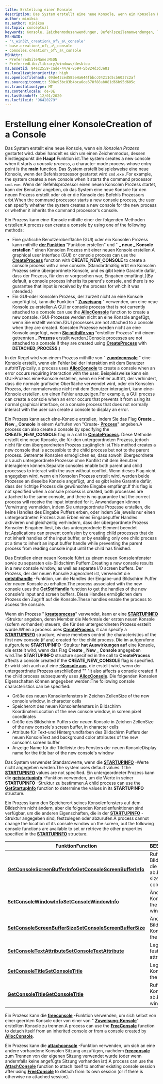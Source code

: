```yaml
---
title: Erstellung einer Konsole
description: Das System erstellt eine neue Konsole, wenn ein Konsolen Prozess gestartet wird. dabei handelt es sich um einen Zeichenmodus, dessen Einstiegspunkt die Hauptfunktion ist.
author: miniksa
ms.author: miniksa
ms.topic: conceptual
keywords: Konsole, Zeichenmodusanwendungen, Befehlszeilenanwendungen, Terminalanwendungen, Konsolen-API
MS-HAID:
- '\_win32\_creation\_of\_a\_console'
- base.creation\_of\_a\_console
- consoles.creation\_of\_a\_console
MSHAttr:
- PreferredSiteName:MSDN
- PreferredLib:/library/windows/desktop
ms.assetid: 84ec2559-cade-447e-8594-5b824d3d3e81
ms.localizationpriority: high
ms.openlocfilehash: 09de42ced585e4a644fbbcc04211d5cb6037c2af
ms.sourcegitcommit: 508e93bc83b4bca6ce678f88ab081d66b95d605c
ms.translationtype: MT
ms.contentlocale: de-DE
ms.lasthandoff: 12/01/2020
ms.locfileid: "96420279"
---
```

# <a name="creation-of-a-console"></a><span data-ttu-id="552b6-104">Erstellung einer Konsole</span><span class="sxs-lookup"><span data-stu-id="552b6-104">Creation of a Console</span></span>

<span data-ttu-id="552b6-105">Das System erstellt eine neue Konsole, wenn ein *Konsolen Prozess* gestartet wird. dabei handelt es sich um einen Zeichenmodus, dessen Einstiegspunkt die **Haupt** Funktion ist.</span><span class="sxs-lookup"><span data-stu-id="552b6-105">The system creates a new console when it starts a *console process*, a character-mode process whose entry point is the **main** function.</span></span> <span data-ttu-id="552b6-106">Das System erstellt beispielsweise eine neue Konsole, wenn der Befehlsprozessor gestartet wird `cmd.exe` .</span><span class="sxs-lookup"><span data-stu-id="552b6-106">For example, the system creates a new console when it starts the command processor `cmd.exe`.</span></span> <span data-ttu-id="552b6-107">Wenn der Befehlsprozessor einen neuen Konsolen Prozess startet, kann der Benutzer angeben, ob das System eine neue Konsole für den neuen Prozess erstellt oder ob er die Konsole des Befehls Prozessors erbt.</span><span class="sxs-lookup"><span data-stu-id="552b6-107">When the command processor starts a new console process, the user can specify whether the system creates a new console for the new process or whether it inherits the command processor's console.</span></span>

<span data-ttu-id="552b6-108">Ein Prozess kann eine-Konsole mithilfe einer der folgenden Methoden erstellen:</span><span class="sxs-lookup"><span data-stu-id="552b6-108">A process can create a console by using one of the following methods:</span></span>

- <span data-ttu-id="552b6-109">Eine grafische Benutzeroberfläche (GUI) oder ein Konsolen Prozess kann mithilfe [**der Funktion**](https://msdn.microsoft.com/library/windows/desktop/ms682425) "Funktion erstellen" und " **\_ neue \_ Konsole erstellen** " einen Konsolen Prozess mit einer neuen Konsole erstellen.</span><span class="sxs-lookup"><span data-stu-id="552b6-109">A graphical user interface (GUI) or console process can use the [**CreateProcess**](https://msdn.microsoft.com/library/windows/desktop/ms682425) function with **CREATE\_NEW\_CONSOLE** to create a console process with a new console.</span></span> <span data-ttu-id="552b6-110">(Standardmäßig erbt ein Konsolen Prozess seine übergeordnete Konsole, und es gibt keine Garantie dafür, dass der Prozess, für den er vorgesehen war, Eingaben empfängt.)</span><span class="sxs-lookup"><span data-stu-id="552b6-110">(By default, a console process inherits its parent's console, and there is no guarantee that input is received by the process for which it was intended.)</span></span>
- <span data-ttu-id="552b6-111">Ein GUI-oder Konsolen Prozess, der zurzeit nicht an eine Konsole angefügt ist, kann die Funktion " [**Zuweisung**](allocconsole.md) " verwenden, um eine neue Konsole zu erstellen.</span><span class="sxs-lookup"><span data-stu-id="552b6-111">A GUI or console process that is not currently attached to a console can use the [**AllocConsole**](allocconsole.md) function to create a new console.</span></span> <span data-ttu-id="552b6-112">(GUI-Prozesse werden nicht an eine Konsole angefügt, wenn Sie erstellt werden.</span><span class="sxs-lookup"><span data-stu-id="552b6-112">(GUI processes are not attached to a console when they are created.</span></span> <span data-ttu-id="552b6-113">Konsolen Prozesse werden nicht an eine Konsole angefügt, wenn [**Sie mithilfe von**](https://msdn.microsoft.com/library/windows/desktop/ms682425) "erstellter Prozess" mit einem getrennten **\_ Prozess** erstellt werden.)</span><span class="sxs-lookup"><span data-stu-id="552b6-113">Console processes are not attached to a console if they are created using [**CreateProcess**](https://msdn.microsoft.com/library/windows/desktop/ms682425) with **DETACHED\_PROCESS**.)</span></span>

<span data-ttu-id="552b6-114">In der Regel wird von einem Prozess mithilfe von " [**zuordcconsole**](allocconsole.md) " eine-Konsole erstellt, wenn ein Fehler bei der Interaktion mit dem Benutzer auftritt</span><span class="sxs-lookup"><span data-stu-id="552b6-114">Typically, a process uses [**AllocConsole**](allocconsole.md) to create a console when an error occurs requiring interaction with the user.</span></span> <span data-ttu-id="552b6-115">Beispielsweise kann ein GUI-Prozess eine-Konsole erstellen, wenn ein Fehler auftritt, der verhindert, dass die normale grafische Oberfläche verwendet wird, oder ein Konsolen Prozess, der normalerweise nicht mit dem Benutzer interagiert, kann eine-Konsole erstellen, um einen Fehler anzuzeigen.</span><span class="sxs-lookup"><span data-stu-id="552b6-115">For example, a GUI process can create a console when an error occurs that prevents it from using its normal graphical interface, or a console process that does not normally interact with the user can create a console to display an error.</span></span>

<span data-ttu-id="552b6-116">Ein Prozess kann auch eine-Konsole erstellen, indem Sie das Flag **Create \_ New \_ Console** in einem Aufrufen von "Create- [**Process**](https://msdn.microsoft.com/library/windows/desktop/ms682425)" angeben.</span><span class="sxs-lookup"><span data-stu-id="552b6-116">A process can also create a console by specifying the **CREATE\_NEW\_CONSOLE** flag in a call to [**CreateProcess**](https://msdn.microsoft.com/library/windows/desktop/ms682425).</span></span> <span data-ttu-id="552b6-117">Diese Methode erstellt eine neue Konsole, die für den untergeordneten Prozess, jedoch nicht für den übergeordneten Prozess zugänglich ist.</span><span class="sxs-lookup"><span data-stu-id="552b6-117">This method creates a new console that is accessible to the child process but not to the parent process.</span></span> <span data-ttu-id="552b6-118">Getrennte Konsolen ermöglichen es, dass sowohl übergeordnete als auch untergeordnete Prozesse ohne Konflikt mit dem Benutzer interagieren können.</span><span class="sxs-lookup"><span data-stu-id="552b6-118">Separate consoles enable both parent and child processes to interact with the user without conflict.</span></span> <span data-ttu-id="552b6-119">Wenn dieses Flag nicht angegeben wird, wenn ein Konsolen Prozess erstellt wird, werden beide Prozesse an dieselbe Konsole angefügt, und es gibt keine Garantie dafür, dass der richtige Prozess die gewünschte Eingabe empfängt.</span><span class="sxs-lookup"><span data-stu-id="552b6-119">If this flag is not specified when a console process is created, both processes are attached to the same console, and there is no guarantee that the correct process will receive the input intended for it.</span></span> <span data-ttu-id="552b6-120">Anwendungen können Verwirrung vermeiden, indem Sie untergeordnete Prozesse erstellen, die keine Handles des Eingabe Puffers erben, oder indem Sie jeweils nur einen untergeordneten Prozess zum Erben eines Eingabepuffer Handles aktivieren und gleichzeitig verhindern, dass der übergeordnete Prozess Konsolen Eingaben liest, bis das untergeordnete Element beendet ist.</span><span class="sxs-lookup"><span data-stu-id="552b6-120">Applications can prevent confusion by creating child processes that do not inherit handles of the input buffer, or by enabling only one child process at a time to inherit an input buffer handle while preventing the parent process from reading console input until the child has finished.</span></span>

<span data-ttu-id="552b6-121">Das Erstellen einer neuen Konsole führt zu einem neuen Konsolenfenster sowie zu separaten e/a-Bildschirm Puffern.</span><span class="sxs-lookup"><span data-stu-id="552b6-121">Creating a new console results in a new console window, as well as separate I/O screen buffers.</span></span> <span data-ttu-id="552b6-122">Der Prozess, der der neuen Konsole zugeordnet ist, verwendet die [**getstdhandle**](getstdhandle.md) -Funktion, um die Handles der Eingabe-und Bildschirm Puffer der neuen Konsole zu erhalten.</span><span class="sxs-lookup"><span data-stu-id="552b6-122">The process associated with the new console uses the [**GetStdHandle**](getstdhandle.md) function to get the handles of the new console's input and screen buffers.</span></span> <span data-ttu-id="552b6-123">Diese Handles ermöglichen dem Prozess den Zugriff auf die Konsole.</span><span class="sxs-lookup"><span data-stu-id="552b6-123">These handles enable the process to access the console.</span></span>

<span data-ttu-id="552b6-124">Wenn ein Prozess " [**kreateprocess**](https://msdn.microsoft.com/library/windows/desktop/ms682425)" verwendet, kann er eine [**STARTUPINFO**](https://msdn.microsoft.com/library/windows/desktop/ms686331) -Struktur angeben, deren Member die Merkmale der ersten neuen Konsole (sofern vorhanden) steuern, die für den untergeordneten Prozess erstellt wurde.</span><span class="sxs-lookup"><span data-stu-id="552b6-124">When a process uses [**CreateProcess**](https://msdn.microsoft.com/library/windows/desktop/ms682425), it can specify a [**STARTUPINFO**](https://msdn.microsoft.com/library/windows/desktop/ms686331) structure, whose members control the characteristics of the first new console (if any) created for the child process.</span></span> <span data-ttu-id="552b6-125">Die im aufgerufene aufgerufene **STARTUPINFO** -Struktur **hat Auswirkungen auf** eine Konsole, die erstellt wird, wenn das Flag **Create \_ New \_ Console** angegeben wird.</span><span class="sxs-lookup"><span data-stu-id="552b6-125">The **STARTUPINFO** structure specified in the call to **CreateProcess** affects a console created if the **CREATE\_NEW\_CONSOLE** flag is specified.</span></span> <span data-ttu-id="552b6-126">Er wirkt sich auch auf eine [**-Konsole aus**](allocconsole.md), die erstellt wird, wenn der untergeordnete Prozess anschließend "" "</span><span class="sxs-lookup"><span data-stu-id="552b6-126">It also affects a console created if the child process subsequently uses [**AllocConsole**](allocconsole.md).</span></span> <span data-ttu-id="552b6-127">Die folgenden Konsolen Eigenschaften können angegeben werden:</span><span class="sxs-lookup"><span data-stu-id="552b6-127">The following console characteristics can be specified:</span></span>

- <span data-ttu-id="552b6-128">Größe des neuen Konsolenfensters in Zeichen Zellen</span><span class="sxs-lookup"><span data-stu-id="552b6-128">Size of the new console window, in character cells</span></span>
- <span data-ttu-id="552b6-129">Speicherort des neuen Konsolenfensters in Bildschirm Koordinaten</span><span class="sxs-lookup"><span data-stu-id="552b6-129">Location of the new console window, in screen pixel coordinates</span></span>
- <span data-ttu-id="552b6-130">Größe des Bildschirm Puffers der neuen Konsole in Zeichen Zellen</span><span class="sxs-lookup"><span data-stu-id="552b6-130">Size of the new console's screen buffer, in character cells</span></span>
- <span data-ttu-id="552b6-131">Attribute für Text-und Hintergrundfarben des Bildschirm Puffers der neuen Konsole</span><span class="sxs-lookup"><span data-stu-id="552b6-131">Text and background color attributes of the new console's screen buffer</span></span>
- <span data-ttu-id="552b6-132">Anzeige Name für die Titelleiste des Fensters der neuen Konsole</span><span class="sxs-lookup"><span data-stu-id="552b6-132">Display name for the title bar of the new console's window</span></span>

<span data-ttu-id="552b6-133">Das System verwendet Standardwerte, wenn die [**STARTUPINFO**](https://msdn.microsoft.com/library/windows/desktop/ms686331) -Werte nicht angegeben werden.</span><span class="sxs-lookup"><span data-stu-id="552b6-133">The system uses default values if the [**STARTUPINFO**](https://msdn.microsoft.com/library/windows/desktop/ms686331) values are not specified.</span></span> <span data-ttu-id="552b6-134">Ein untergeordneter Prozess kann die [**getstartupinfo**](https://msdn.microsoft.com/library/windows/desktop/ms683230) -Funktion verwenden, um die Werte in seiner **STARTUPINFO** -Struktur zu bestimmen.</span><span class="sxs-lookup"><span data-stu-id="552b6-134">A child process can use the [**GetStartupInfo**](https://msdn.microsoft.com/library/windows/desktop/ms683230) function to determine the values in its **STARTUPINFO** structure.</span></span>

<span data-ttu-id="552b6-135">Ein Prozess kann den Speicherort seines Konsolenfensters auf dem Bildschirm nicht ändern, aber die folgenden Konsolenfunktionen sind verfügbar, um die anderen Eigenschaften, die in der [**STARTUPINFO**](https://msdn.microsoft.com/library/windows/desktop/ms686331) -Struktur angegeben sind, festzulegen oder abzurufen.</span><span class="sxs-lookup"><span data-stu-id="552b6-135">A process cannot change the location of its console window on the screen, but the following console functions are available to set or retrieve the other properties specified in the [**STARTUPINFO**](https://msdn.microsoft.com/library/windows/desktop/ms686331) structure.</span></span>

| <span data-ttu-id="552b6-136">Funktion</span><span class="sxs-lookup"><span data-stu-id="552b6-136">Function</span></span> | <span data-ttu-id="552b6-137">BESCHREIBUNG</span><span class="sxs-lookup"><span data-stu-id="552b6-137">Description</span></span> |
|-|-|
| [<span data-ttu-id="552b6-138">**GetConsoleScreenBufferInfo**</span><span class="sxs-lookup"><span data-stu-id="552b6-138">**GetConsoleScreenBufferInfo**</span></span>](getconsolescreenbufferinfo.md) | <span data-ttu-id="552b6-139">Ruft die Fenstergröße, die Bildschirm Puffergröße und die Farb Attribute ab.</span><span class="sxs-lookup"><span data-stu-id="552b6-139">Retrieves the window size, screen buffer size, and color attributes.</span></span> |
| [<span data-ttu-id="552b6-140">**SetConsoleWindowInfo**</span><span class="sxs-lookup"><span data-stu-id="552b6-140">**SetConsoleWindowInfo**</span></span>](setconsolewindowinfo.md)  | <span data-ttu-id="552b6-141">Ändert die Größe des Konsolenfensters.</span><span class="sxs-lookup"><span data-stu-id="552b6-141">Changes the size of the console window.</span></span>  |
| [<span data-ttu-id="552b6-142">**SetConsoleScreenBufferSize**</span><span class="sxs-lookup"><span data-stu-id="552b6-142">**SetConsoleScreenBufferSize**</span></span>](setconsolescreenbuffersize.md) | <span data-ttu-id="552b6-143">Ändert die Größe des Bildschirm Puffers der Konsole.</span><span class="sxs-lookup"><span data-stu-id="552b6-143">Changes the size of the console screen buffer.</span></span> |
| [<span data-ttu-id="552b6-144">**SetConsoleTextAttribute**</span><span class="sxs-lookup"><span data-stu-id="552b6-144">**SetConsoleTextAttribute**</span></span>](setconsoletextattribute.md) | <span data-ttu-id="552b6-145">Legt die Farb Attribute fest.</span><span class="sxs-lookup"><span data-stu-id="552b6-145">Sets the color attributes.</span></span>  |
| [<span data-ttu-id="552b6-146">**SetConsoleTitle**</span><span class="sxs-lookup"><span data-stu-id="552b6-146">**SetConsoleTitle**</span></span>](setconsoletitle.md)  | <span data-ttu-id="552b6-147">Legt den Titel des Konsolenfensters fest.</span><span class="sxs-lookup"><span data-stu-id="552b6-147">Sets the console window title.</span></span> |
| [<span data-ttu-id="552b6-148">**GetConsoleTitle**</span><span class="sxs-lookup"><span data-stu-id="552b6-148">**GetConsoleTitle**</span></span>](getconsoletitle.md)  | <span data-ttu-id="552b6-149">Ruft den Titel des Konsolenfensters ab.</span><span class="sxs-lookup"><span data-stu-id="552b6-149">Retrieves the console window title.</span></span>  |

<span data-ttu-id="552b6-150">Ein Prozess kann die [**freeconsole**](freeconsole.md) -Funktion verwenden, um sich selbst von einer geerbten Konsole oder von einer von " [**Zuweisung-Konsole**](allocconsole.md)" erstellten Konsole zu trennen.</span><span class="sxs-lookup"><span data-stu-id="552b6-150">A process can use the [**FreeConsole**](freeconsole.md) function to detach itself from an inherited console or from a console created by [**AllocConsole**](allocconsole.md).</span></span>

<span data-ttu-id="552b6-151">Ein Prozess kann die [**attachconsole**](attachconsole.md) -Funktion verwenden, um sich an eine andere vorhandene Konsolen Sitzung anzufügen, nachdem [**freeconsole**](freeconsole.md) zum Trennen von der eigenen Sitzung verwendet wurde (oder wenn andernfalls keine angefügte Sitzung vorhanden ist).</span><span class="sxs-lookup"><span data-stu-id="552b6-151">A process can use the [**AttachConsole**](attachconsole.md) function to attach itself to another existing console session after using [**FreeConsole**](freeconsole.md) to detach from its own session (or if there is otherwise no attached session).</span></span>
